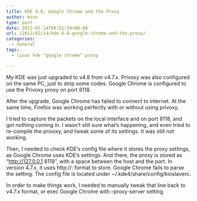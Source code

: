 ```yaml
---
title: KDE 4.8, Google Chrome and the Proxy
author: minn
type: post
date: 2012-02-14T09:51:59+00:00
url: /2012/02/14/kde-4-8-google-chrome-and-the-proxy/
categories:
  - General
tags:
  - linux kde "google chrome" proxy

---
```

My KDE was just upgraded to v4.8 from v4.7.x. Privoxy was also configured on the same PC, just to strip some codes. Google Chrome is configured to use the Privoxy proxy on port 8118.
<!--more-->
After the upgrade, Google Chrome has failed to connect to internet. At the same time, Firefox was working perfectly with or without using privoxy.

I tried to capture the packets on the local interface and on port 8118, and got nothing coming in. I wasn&#8217;t still sure what&#8217;s happening, and even tried to re-compile the privoxy, and tweak some of its settings. It was still not working.

Then, I needed to check KDE&#8217;s config file where it stores the proxy settings, as Google Chrome uses KDE&#8217;s settings. And there, the proxy is stored as &#8220;http://127.0.0.1 8118&#8221;, with a space between the host and the port. In version 4.7.x, it uses http://<host>:<port> format to store. Google Chrome fails to parse the setting. The config file is located under ~/.kde4/share/config/kioslaverc. 

In order to make things work, I needed to manually tweak that line back to v4.7.x format, or exec Google Chrome with &#8211;proxy-server setting. </port></host>
